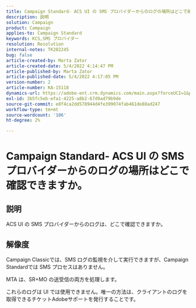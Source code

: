 ```yaml
---
title: Campaign Standard- ACS UI の SMS プロバイダーからのログの場所はどこで確認できますか。
description: 説明
solution: Campaign
product: Campaign
applies-to: Campaign Standard
keywords: KCS,SMS プロバイダー
resolution: Resolution
internal-notes: TK202245
bug: false
article-created-by: Marta Zator
article-created-date: 5/4/2022 4:14:47 PM
article-published-by: Marta Zator
article-published-date: 5/4/2022 4:17:05 PM
version-number: 2
article-number: KA-15118
dynamics-url: https://adobe-ent.crm.dynamics.com/main.aspx?forceUCI=1&pagetype=entityrecord&etn=knowledgearticle&id=95fdfd4c-c5cb-ec11-a7b5-6045bd00d4f5
exl-id: 3b5fc5eb-efa1-4225-a8b2-67d9ad79b9de
source-git-commit: e8f4ca2dd578944d4fe399074fab461de88ad247
workflow-type: tm+mt
source-wordcount: '106'
ht-degree: 2%

---
```


# Campaign Standard- ACS UI の SMS プロバイダーからのログの場所はどこで確認できますか。

## 説明


ACS UI の SMS プロバイダーからのログは、どこで確認できますか。


## 解像度


Campaign Classicでは、SMS ログの監視を介して実行できますが、Campaign Standardでは SMS プロセスはありません。

MTA は、SR+MO の送受信の両方を処理します。

これらのログは UI では使用できません。唯一の方法は、クライアントのログを取得できるチケットAdobeサポートを発行することです。

